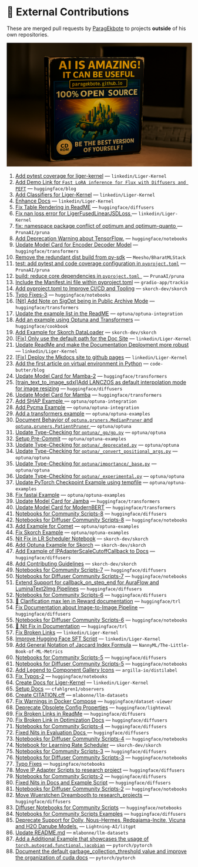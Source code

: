 # 💼 External Contributions

These are merged pull requests by [ParagEkbote](https://github.com/ParagEkbote) to projects **outside** of his own repositories.

![Open Source Contributions](./src/assets/oss_img.webp)

1. [Add pytest coverage for liger-kernel](https://github.com/linkedin/Liger-Kernel/pull/876) — `linkedin/Liger-Kernel`
2. [Add Demo Link for `Fast LoRA inference for Flux with Diffusers and PEFT`](https://github.com/huggingface/blog/pull/3044) — `huggingface/blog`
3. [Add Classifiers for Liger-Kernel](https://github.com/linkedin/Liger-Kernel/pull/869) — `linkedin/Liger-Kernel`
4. [Enhance Docs](https://github.com/linkedin/Liger-Kernel/pull/867) — `linkedin/Liger-Kernel`
5. [Fix Table Rendering in ReadME](https://github.com/huggingface/diffusers/pull/12245) — `huggingface/diffusers`
6. [Fix nan loss error for LigerFusedLinearJSDLoss ](https://github.com/linkedin/Liger-Kernel/pull/862) — `linkedin/Liger-Kernel`
7. [fix: namespace package conflict of optimum and optimum-quanto ](https://github.com/PrunaAI/pruna/pull/298) — `PrunaAI/pruna`
8. [Add Deprecation Warning about TensorFlow.](https://github.com/huggingface/notebooks/pull/605) — `huggingface/notebooks`
9. [Update Model Card for Encoder Decoder Model](https://github.com/huggingface/transformers/pull/39272) — `huggingface/transformers`
10. [Remove the redundant dist build from py-sdk](https://github.com/Meesho/BharatMLStack/pull/168) — `Meesho/BharatMLStack`
11. [test: add pytest and code coverage configuration in `pyproject.toml`](https://github.com/PrunaAI/pruna/pull/230) — `PrunaAI/pruna`
12. [build: reduce core dependencies in `pyproject.toml `](https://github.com/PrunaAI/pruna/pull/227) — `PrunaAI/pruna`
13. [Include the Manifest.ini file within pyproject.toml](https://github.com/gradio-app/trackio/pull/75) — `gradio-app/trackio`
14. [Add pyproject.toml to Improve CI/CD and Tooling](https://github.com/skorch-dev/skorch/pull/1108) — `skorch-dev/skorch`
15. [Typo Fixes-3](https://github.com/huggingface/notebooks/pull/598) — `huggingface/notebooks`
16. [[Nit] Add Note on SigOpt being in Public Archive Mode](https://github.com/huggingface/transformers/pull/38610) — `huggingface/transformers`
17. [Update the example list in the ReadME](https://github.com/optuna/optuna-integration/pull/234) — `optuna/optuna-integration`
18. [Add an example using Optuna and Transformers](https://github.com/huggingface/cookbook/pull/304) — `huggingface/cookbook`
19. [Add Example for Skorch DataLoader](https://github.com/skorch-dev/skorch/pull/1105) — `skorch-dev/skorch`
20. [[Fix] Only use the default path for the Doc Site](https://github.com/linkedin/Liger-Kernel/pull/727) — `linkedin/Liger-Kernel`
21. [Update ReadMe and make the Documentation Deployment more robust](https://github.com/linkedin/Liger-Kernel/pull/726) — `linkedin/Liger-Kernel`
22. [[Fix] Deploy the Mkdocs site to github pages](https://github.com/linkedin/Liger-Kernel/pull/724) — `linkedin/Liger-Kernel`
23. [Add the first article on virtual environment in Python](https://github.com/code-butter/blog/pull/1) — `code-butter/blog`
24. [Update Model Card for Mamba-2](https://github.com/huggingface/transformers/pull/37951) — `huggingface/transformers`
25. [[train_text_to_image_sdxl]Add LANCZOS as default interpolation mode for image resizing](https://github.com/huggingface/diffusers/pull/11455) — `huggingface/diffusers`
26. [Update Model Card for Mamba](https://github.com/huggingface/transformers/pull/37863) — `huggingface/transformers`
27. [Add SHAP Example ](https://github.com/optuna/optuna-integration/pull/227) — `optuna/optuna-integration`
28. [Add Pycma Example](https://github.com/optuna/optuna-integration/pull/226) — `optuna/optuna-integration`
29. [Add a transformers example](https://github.com/optuna/optuna-examples/pull/322) — `optuna/optuna-examples`
30. [Document Behavior of `optuna.pruners.MedianPruner` and `optuna.pruners.PatientPruner` ](https://github.com/optuna/optuna/pull/6055) — `optuna/optuna`
31. [Update Type-Checking for `optuna/_gp/gp.py`](https://github.com/optuna/optuna/pull/6053) — `optuna/optuna`
32. [Setup Pre-Commit](https://github.com/optuna/optuna-examples/pull/316) — `optuna/optuna-examples`
33. [Update Type-Checking for `optuna/_deprecated.py`](https://github.com/optuna/optuna/pull/6051) — `optuna/optuna`
34. [Update Type-Checking for `optuna/_convert_positional_args.py`](https://github.com/optuna/optuna/pull/6050) — `optuna/optuna`
35. [Update Type-Checking for `optuna/importance/_base.py`](https://github.com/optuna/optuna/pull/6046) — `optuna/optuna`
36. [Update Type-Checking for `optuna/_experimental.py`](https://github.com/optuna/optuna/pull/6045) — `optuna/optuna`
37. [Update PyTorch Checkpoint Example using tempfile](https://github.com/optuna/optuna-examples/pull/313) — `optuna/optuna-examples`
38. [Fix fastai Example](https://github.com/optuna/optuna-examples/pull/312) — `optuna/optuna-examples`
39. [Update Model Card for Jamba](https://github.com/huggingface/transformers/pull/37152) — `huggingface/transformers`
40. [Update Model Card for ModernBERT](https://github.com/huggingface/transformers/pull/37052) — `huggingface/transformers`
41. [Notebooks for Community Scripts-8](https://github.com/huggingface/diffusers/pull/11128) — `huggingface/diffusers`
42. [Notebooks for Diffuser Community Scripts-8](https://github.com/huggingface/notebooks/pull/559) — `huggingface/notebooks`
43. [Add Example for Comet](https://github.com/optuna/optuna-examples/pull/305) — `optuna/optuna-examples`
44. [Fix Skorch Example](https://github.com/optuna/optuna-examples/pull/303) — `optuna/optuna-examples`
45. [Nit Fix in LR Scheduler Notebook](https://github.com/skorch-dev/skorch/pull/1099) — `skorch-dev/skorch`
46. [Add Optuna Example for Skorch](https://github.com/skorch-dev/skorch/pull/1098) — `skorch-dev/skorch`
47. [Add Example of IPAdapterScaleCutoffCallback to Docs](https://github.com/huggingface/diffusers/pull/10934) — `huggingface/diffusers`
48. [Add Contributing Guidelines](https://github.com/skorch-dev/skorch/pull/1097) — `skorch-dev/skorch`
49. [Notebooks for Community Scripts-7](https://github.com/huggingface/diffusers/pull/10846) — `huggingface/diffusers`
50. [Notebooks for Diffuser Community Scripts-7](https://github.com/huggingface/notebooks/pull/554) — `huggingface/notebooks`
51. [Extend Support for callback_on_step_end for AuraFlow and LuminaText2Img Pipelines](https://github.com/huggingface/diffusers/pull/10746) — `huggingface/diffusers`
52. [Notebooks for Community Scripts-6](https://github.com/huggingface/diffusers/pull/10713) — `huggingface/diffusers`
53. [📖 Clarification max len in Reward documentation](https://github.com/huggingface/trl/pull/2740) — `huggingface/trl`
54. [Fix Documentation about Image-to-Image Pipeline](https://github.com/huggingface/diffusers/pull/10704) — `huggingface/diffusers`
55. [Notebooks for Diffuser Community Scripts-6](https://github.com/huggingface/notebooks/pull/551) — `huggingface/notebooks`
56. [📖 Nit Fix in Documentation](https://github.com/huggingface/trl/pull/2722) — `huggingface/trl`
57. [Fix Broken Links](https://github.com/linkedin/Liger-Kernel/pull/547) — `linkedin/Liger-Kernel`
58. [Improve Hugging Face SFT Script](https://github.com/linkedin/Liger-Kernel/pull/539) — `linkedin/Liger-Kernel`
59. [Add General Notation of Jaccard Index Formula](https://github.com/NannyML/The-Little-Book-of-ML-Metrics/pull/174) — `NannyML/The-Little-Book-of-ML-Metrics`
60. [Notebooks for Community Scripts-5](https://github.com/huggingface/diffusers/pull/10499) — `huggingface/diffusers`
61. [Notebooks for Diffuser Community Scripts-5](https://github.com/huggingface/notebooks/pull/548) — `huggingface/notebooks`
62. [Add Legend to Component Gallery Icons](https://github.com/argilla-io/distilabel/pull/1090) — `argilla-io/distilabel`
63. [Fix Typos-2](https://github.com/huggingface/notebooks/pull/540) — `huggingface/notebooks`
64. [Create Docs for Liger-Kernel](https://github.com/linkedin/Liger-Kernel/pull/485) — `linkedin/Liger-Kernel`
65. [Setup Docs](https://github.com/cfahlgren1/observers/pull/55) — `cfahlgren1/observers`
66. [Create CITATION.cff](https://github.com/mlabonne/llm-datasets/pull/10) — `mlabonne/llm-datasets`
67. [Fix Warnings in Docker Compose](https://github.com/huggingface/dataset-viewer/pull/3120) — `huggingface/dataset-viewer`
68. [Deprecate Obsolete Config Properties](https://github.com/huggingface/lighteval/pull/433) — `huggingface/lighteval`
69. [Fix Broken Links in ReadMe](https://github.com/huggingface/diffusers/pull/10117) — `huggingface/diffusers`
70. [Fix Broken Link in Optimization Docs](https://github.com/huggingface/diffusers/pull/10105) — `huggingface/diffusers`
71. [Notebooks for Community Scripts-4](https://github.com/huggingface/diffusers/pull/10094) — `huggingface/diffusers`
72. [Fixed Nits in Evaluation Docs ](https://github.com/huggingface/diffusers/pull/10063) — `huggingface/diffusers`
73. [Notebooks for Diffuser Community Scripts-4](https://github.com/huggingface/notebooks/pull/536) — `huggingface/notebooks`
74. [Notebook for Learning Rate Scheduler](https://github.com/skorch-dev/skorch/pull/1074) — `skorch-dev/skorch`
75. [Notebooks for Community Scripts-3](https://github.com/huggingface/diffusers/pull/10032) — `huggingface/diffusers`
76. [Notebooks for Diffuser Community Scripts-3](https://github.com/huggingface/notebooks/pull/535) — `huggingface/notebooks`
77. [Typo Fixes](https://github.com/huggingface/notebooks/pull/530) — `huggingface/notebooks`
78. [Move IP Adapter Scripts to research project](https://github.com/huggingface/diffusers/pull/9960) — `huggingface/diffusers`
79. [Notebooks for Community Scripts-2](https://github.com/huggingface/diffusers/pull/9952) — `huggingface/diffusers`
80. [Fixed Nits in Docs and Example Script](https://github.com/huggingface/diffusers/pull/9940) — `huggingface/diffusers`
81. [Notebooks for Diffuser Community Scripts-2](https://github.com/huggingface/notebooks/pull/527) — `huggingface/notebooks`
82. [Move Wuerstchen Dreambooth to research_projects](https://github.com/huggingface/diffusers/pull/9935) — `huggingface/diffusers`
83. [Diffuser Notebooks for Community Scripts](https://github.com/huggingface/notebooks/pull/525) — `huggingface/notebooks`
84. [ Notebooks for Community Scripts Examples](https://github.com/huggingface/diffusers/pull/9905) — `huggingface/diffusers`
85. [Deprecate Support for Dolly, Nous-Hermes, Redpajama-Incite, Vicuna and H2O Danube Models.](https://github.com/Lightning-AI/litgpt/pull/1821) — `Lightning-AI/litgpt`
86. [Update README.md](https://github.com/mlabonne/llm-datasets/pull/6) — `mlabonne/llm-datasets`
87. [Add a Additional Example that showcases the usage of `torch.autograd.functional.jacobian`](https://github.com/pytorch/pytorch/pull/155683) — `pytorch/pytorch`
88. [Document the default garbage_collection_threshold value and improve the organization of cuda docs](https://github.com/pytorch/pytorch/pull/155341) — `pytorch/pytorch`
